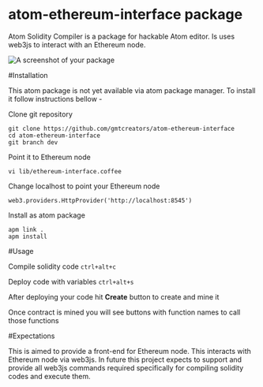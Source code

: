 # atom-ethereum-interface package

Atom Solidity Compiler is a package for hackable Atom editor. Is uses web3js to interact with an Ethereum node.

![A screenshot of your package](https://github.com/gmtcreators/atom-solidity/raw/dev/atom-solidity.gif)

#Installation

This atom package is not yet available via atom package manager. To install it follow instructions bellow -

Clone git repository

    git clone https://github.com/gmtcreators/atom-ethereum-interface
    cd atom-ethereum-interface
    git branch dev

Point it to Ethereum node

    vi lib/ethereum-interface.coffee

Change localhost to point your Ethereum node

    web3.providers.HttpProvider('http://localhost:8545')

Install as atom package

    apm link .
    apm install

#Usage

Compile solidity code `ctrl+alt+c`

Deploy code with variables `ctrl+alt+s`

After deploying your code hit **Create** button to create and mine it

Once contract is mined you will see buttons with function names to call those functions

#Expectations

This is aimed to provide a front-end for Ethereum node. This interacts with Ethereum node via web3js. In future this project expects to support and provide all web3js commands required specifically for compiling solidity codes and execute them.
